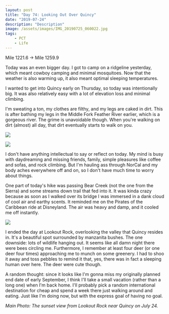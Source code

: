 ```yaml
---
layout: post
title: "Day 74: Looking Out Over Quincy"
date: "2019-07-24"
description: "Description"
image: /assets/images/IMG_20190725_060022.jpg
tags:
    - PCT
    - Life
---
```

Mile 1221.6 -> Mile 1259.9

Today was an even bigger day. I got to camp on a ridgeline yesterday, which meant cowboy camping and minimal mosquitoes. Now that the weather is also warming up, it also meant optimal sleeping temperatures. 

I wanted to get into Quincy early on Thursday, so today was intentionally big. It was also relatively easy with a lot of elevation loss and minimal climbing. 

I'm sweating a ton, my clothes are filthy, and my legs are caked in dirt. This is after bathing my legs in the Middle Fork Feather River earlier, which is a gorgeous river. The grime is unavoidable though. When you're walking on dirt (almost) all day, that dirt eventually starts to walk on you.

![](/assets/images/IMG_20190724_153335.jpg)

![](/assets/images/IMG_20190724_153403.jpg)

I don't have anything intellectual to say or reflect on today. My mind is busy with daydreaming and missing friends, family, simple pleasures like coffee and sofas, and rock climbing. But I'm hauling ass through NorCal and my body aches everywhere off and on, so I don't have much time to worry about things.

One part of today's hike was passing Bear Creek (not the one from the Sierra) and some streams down trail that fed into it. It was kinda crazy because as soon as I walked over its bridge I was immersed in a dank cloud of cool air and earthy scents. It reminded me on the Pirates of the Caribbean ride at Disneyland. The air was heavy and damp, and it cooled me off instantly.

![](/assets/images/IMG_20190724_165523.jpg)

I ended the day at Lookout Rock, overlooking the valley that Quincy resides in. It's a beautiful spot surrounded by manzanita bushes. The one downside: lots of wildlife hanging out. It seems like all damn night there were bees circling me. Furthermore, I remember at least four deer (or one deer four times) approaching me to munch  on some greenery. I had to shoo it away and toss pebbles to remind it that, yes, there was in fact a sleeping human over here. The deer were cute though.

A random thought: since it looks like I'm gonna miss my originally planned end date of early September, I think I'll take a small vacation (rather than a long one) when I'm back home. I'll probably pick a random international destination for cheap and spend a week there just walking around and eating. Just like I'm doing now, but with the express goal of having no goal.

*Main Photo: The sunset view from Lookout Rock near Quincy on July 24.*
